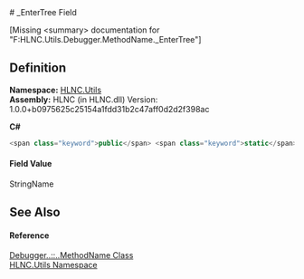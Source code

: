 ﻿<document xml:space="preserve">
<file name="F_HLNC_Utils_Debugger_MethodName__EnterTree" /># _EnterTree Field<span id="PageHeader"> </span>


\[Missing &lt;summary&gt; documentation for "F:HLNC.Utils.Debugger.MethodName._EnterTree"\]

<SectionTitle xml:space="preserve">

## Definition
</SectionTitle>**Namespace:** <a href="N_HLNC_Utils">HLNC.Utils</a>  
**Assembly:** HLNC (in HLNC.dll) Version: 1.0.0+b0975625c25154a1fdd31b2c47aff0d2d2f398ac

**C#**
``` C#
<span class="keyword">public</span> <span class="keyword">static</span> <span class="keyword">readonly</span> <span class="identifier">StringName</span> <span class="identifier">_EnterTree</span>
```

<SectionTitle xml:space="preserve">

#### Field Value
</SectionTitle><span class="noLink">StringName</span><SectionTitle xml:space="preserve">

## See Also
<span id="seeAlso"> </span></SectionTitle><SectionTitle xml:space="preserve">

#### Reference
</SectionTitle><a href="T_HLNC_Utils_Debugger_MethodName">Debugger<span class="languageSpecificText"><span class="cs">.</span><span class="vb">.</span><span class="cpp">::</span><span class="nu">.</span><span class="fs">.</span></span>MethodName Class</a>  
<a href="N_HLNC_Utils">HLNC.Utils Namespace</a>  
</document>